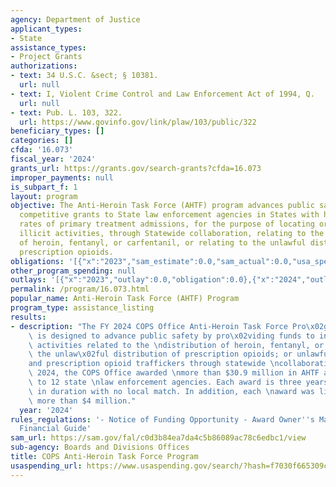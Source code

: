```yaml
---
agency: Department of Justice
applicant_types:
- State
assistance_types:
- Project Grants
authorizations:
- text: 34 U.S.C. &sect; § 10381.
  url: null
- text: I, Violent Crime Control and Law Enforcement Act of 1994, Q.
  url: null
- text: Pub. L. 103, 322.
  url: https://www.govinfo.gov/link/plaw/103/public/322
beneficiary_types: []
categories: []
cfda: '16.073'
fiscal_year: '2024'
grants_url: https://grants.gov/search-grants?cfda=16.073
improper_payments: null
is_subpart_f: 1
layout: program
objective: The Anti-Heroin Task Force (AHTF) program advances public safety by making
  competitive grants to State law enforcement agencies in States with high per capita
  rates of primary treatment admissions, for the purpose of locating or investigating
  illicit activities, through Statewide collaboration, relating to the distribution
  of heroin, fentanyl, or carfentanil, or relating to the unlawful distribution of
  prescription opioids.
obligations: '[{"x":"2023","sam_estimate":0.0,"sam_actual":0.0,"usa_spending_actual":0.0},{"x":"2024","sam_estimate":0.0,"sam_actual":30982709.0,"usa_spending_actual":0.0},{"x":"2025","sam_estimate":0.0,"sam_actual":35000000.0,"usa_spending_actual":0.0}]'
other_program_spending: null
outlays: '[{"x":"2023","outlay":0.0,"obligation":0.0},{"x":"2024","outlay":0.0,"obligation":0.0},{"x":"2025","outlay":0.0,"obligation":0.0}]'
permalink: /program/16.073.html
popular_name: Anti-Heroin Task Force (AHTF) Program
program_type: assistance_listing
results:
- description: "The FY 2024 COPS Office Anti-Heroin Task Force Pro\x02gram (AHTF)\
    \ is designed to advance public safety by pro\x02viding funds to investigate illicit\
    \ activities related to the \ndistribution of heroin, fentanyl, or carfentanil;\
    \ the unlaw\x02ful distribution of prescription opioids; or unlawful heroin \n\
    and prescription opioid traffickers through statewide \ncollaboration. For FY\
    \ 2024, the COPS Office awarded \nmore than $30.9 million in AHTF award funds\
    \ to 12 state \nlaw enforcement agencies. Each award is three years (36 \nmonths)\
    \ in duration with no local match. In addition, each \naward was limited to no\
    \ more than $4 million."
  year: '2024'
rules_regulations: '- Notice of Funding Opportunity - Award Owner''s Manual - DOJ
  Financial Guide'
sam_url: https://sam.gov/fal/c0d3b84ea7da4c5b86089ac78c6edbc1/view
sub-agency: Boards and Divisions Offices
title: COPS Anti-Heroin Task Force Program
usaspending_url: https://www.usaspending.gov/search/?hash=f7030f665309cd5efa7617ddd503923e
---
```

